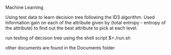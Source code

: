 Machine Learning

Using test data to learn decision tree following the ID3 algorithm. 
Used Information gain on each of the attribute given by (total entropy - entropy of the attribute) to find out the best attribute to pick at each level.


run testing of decision tree using the shell script
$>./run.sh

other documents are found in the Documents folder